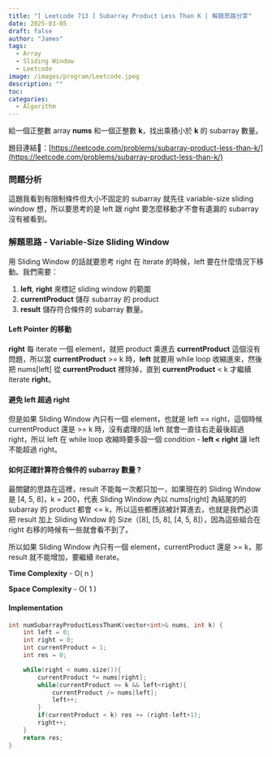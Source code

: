 ```yaml
---
title: "[ Leetcode 713 ] Subarray Product Less Than K | 解題思路分享"
date: 2025-03-05
draft: false
author: "James"
tags:
  - Array
  - Sliding Window
  - Leetcode
image: /images/program/Leetcode.jpeg
description: ""
toc: 
categories:
  - Algorithm
---
```


給一個正整數 array **nums** 和一個正整數 **k**，找出乘積小於 **k** 的 subarray 數量。

題目連結🔗：[https://leetcode.com/problems/subarray-product-less-than-k/](https://leetcode.com/problems/subarray-product-less-than-k/)

### **問題分析**

這題我看到有限制條件但大小不固定的 subarray 就先往 variable-size sliding window 想，所以要思考的是 left 跟 right 要怎麼移動才不會有遺漏的 subarray 沒有被看到。

### **解題思路 - Variable-Size Sliding Window**

用 Sliding Window 的話就要思考 right 在 iterate 的時候，left 要在什麼情況下移動。我們需要：

1. **left**, **right** 來標記 sliding window 的範圍
2. **currentProduct** 儲存 subarray 的 product
3. **result** 儲存符合條件的 subarray 數量。

#### **Left Pointer 的移動**

**right** 每 iterate 一個 element，就把 product 乘進去 **currentProduct** 這個沒有問題，所以當 **currentProduct** >= k 時，**left** 就要用 while loop 收縮進來，然後把 nums[left] 從 **currentProduct** 裡除掉，直到 **currentProduct** < k 才繼續 iterate **right**。

#### **避免 left 超過 right**

但是如果 Sliding Window 內只有一個 element，也就是 left == right，這個時候 currentProduct 還是 >= k 時，沒有處理的話 left 就會一直往右走最後超過 right，所以 left 在 while loop 收縮時要多設一個 condition - **left < right** 讓 left 不能超過 right。

#### **如何正確計算符合條件的 subarray 數量 ?**

最關鍵的思路在這裡，result 不能每一次都只加一，如果現在的 Sliding Window 是 [4, 5, 8]，k = 200，代表 Sliding Window 內以 nums[right] 為結尾的的 subarray 的 product 都會 <= k，所以這些都應該被計算進去，也就是我們必須把 result 加上 Sliding Window 的 Size（[8], [5, 8], [4, 5, 8]），因為這些組合在 right 右移的時候有一些就會看不到了。

所以如果 Sliding Window 內只有一個 element，currentProduct 還是 >= k，那 result 就不能增加，要繼續 iterate。

**Time Complexity** - O( n )

**Space Complexity** - O( 1 )

#### **Implementation**

```cpp
int numSubarrayProductLessThanK(vector<int>& nums, int k) {
    int left = 0;
    int right = 0;
    int currentProduct = 1;
    int res = 0;

    while(right < nums.size()){
        currentProduct *= nums[right];
        while(currentProduct >= k && left<right){
            currentProduct /= nums[left];
            left++;
        }
        if(currentProduct < k) res += (right-left+1);
        right++;
    }
    return res;
}
```